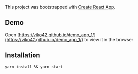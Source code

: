 This project was bootstrapped with [Create React App](https://github.com/facebook/create-react-app).

## Demo

Open [https://viko42.github.io/demo_app_1/](https://viko42.github.io/demo_app_1/) to view it in the browser

## Installation

```
yarn install && yarn start
```
